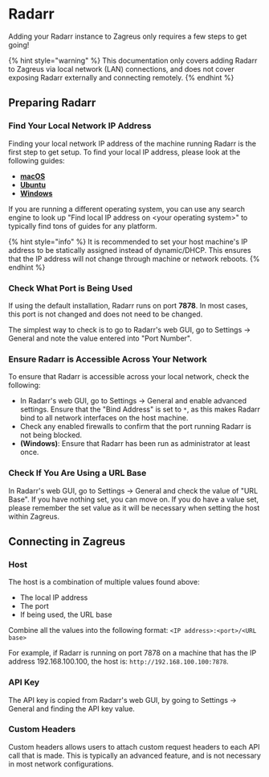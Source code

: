 # Radarr

Adding your Radarr instance to Zagreus only requires a few steps to get going!

{% hint style="warning" %}
This documentation only covers adding Radarr to Zagreus via local network (LAN) connections, and does not cover exposing Radarr externally and connecting remotely.
{% endhint %}

## Preparing Radarr

### Find Your Local Network IP Address

Finding your local network IP address of the machine running Radarr is the first step to get setup. To find your local IP address, please look at the following guides:

* [**macOS**](https://osxdaily.com/2010/11/21/find-ip-address-mac/)
* [**Ubuntu**](https://ubuntuhandbook.org/index.php/2020/07/find-ip-address-ubuntu-20-04/)
* [**Windows**](https://support.microsoft.com/en-us/windows/find-your-ip-address-f21a9bbc-c582-55cd-35e0-73431160a1b9)

If you are running a different operating system, you can use any search engine to look up "Find local IP address on \<your operating system>" to typically find tons of guides for any platform.

{% hint style="info" %}
It is recommended to set your host machine's IP address to be statically assigned instead of dynamic/DHCP. This ensures that the IP address will not change through machine or network reboots.
{% endhint %}

### Check What Port is Being Used

If using the default installation, Radarr runs on port **7878**. In most cases, this port is not changed and does not need to be changed.

The simplest way to check is to go to Radarr's web GUI, go to Settings -> General and note the value entered into "Port Number".

### Ensure Radarr is Accessible Across Your Network

To ensure that Radarr is accessible across your local network, check the following:

* In Radarr's web GUI, go to Settings -> General and enable advanced settings. Ensure that the "Bind Address" is set to `*`, as this makes Radarr bind to all network interfaces on the host machine.
* Check any enabled firewalls to confirm that the port running Radarr is not being blocked.
* **(Windows)**: Ensure that Radarr has been run as administrator at least once.

### Check If You Are Using a URL Base

In Radarr's web GUI, go to Settings -> General and check the value of "URL Base". If you have nothing set, you can move on. If you do have a value set, please remember the set value as it will be necessary when setting the host within Zagreus.

## Connecting in Zagreus

### Host

The host is a combination of multiple values found above:

* The local IP address
* The port
* If being used, the URL base

Combine all the values into the following format: `<IP address>:<port>/<URL base>`

For example, if Radarr is running on port 7878 on a machine that has the IP address 192.168.100.100, the host is: `http://192.168.100.100:7878`.

### API Key

The API key is copied from Radarr's web GUI, by going to Settings -> General and finding the API key value.

### Custom Headers

Custom headers allows users to attach custom request headers to each API call that is made. This is typically an advanced feature, and is not necessary in most network configurations.
